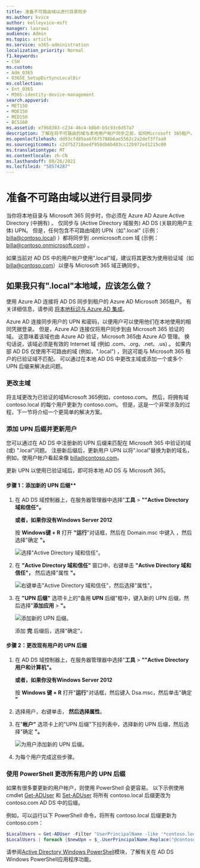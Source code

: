 ```yaml
---
title: 准备不可路由域以进行目录同步
ms.author: kvice
author: kelleyvice-msft
manager: laurawi
audience: Admin
ms.topic: article
ms.service: o365-administration
localization_priority: Normal
f1.keywords:
- CSH
ms.custom:
- Adm_O365
- O365E_SetupDirSyncLocalDir
ms.collection:
- Ent_O365
- M365-identity-device-management
search.appverid:
- MET150
- MOE150
- MED150
- BCS160
ms.assetid: e7968303-c234-46c4-b8b0-b5c93c6d57a7
description: 了解在将不可路由的域与本地用户帐户同步之前，如何Microsoft 365租户。
ms.openlocfilehash: dd93cfd85aa6f6f5788b6ae5562c2a2def3ffaa0
ms.sourcegitcommit: c2d752718aedf958db6b403cc12b972ed1215c00
ms.translationtype: MT
ms.contentlocale: zh-CN
ms.lasthandoff: 08/26/2021
ms.locfileid: "58574287"
---
```

# <a name="prepare-a-non-routable-domain-for-directory-synchronization"></a>准备不可路由域以进行目录同步

当你将本地目录与 Microsoft 365 同步时，你必须在 Azure AD Azure Active Directory (中拥有) 。 仅同步与 (Active Directory 域服务) AD DS (关联的用户主体) UPN。 但是，任何包含不可路由域的 UPN（如".local" (示例：billa@contoso.local) ）都将同步到 .onmicrosoft.com 域 (示例：billa@contoso.onmicrosoft.com) 。 

如果当前对 AD DS 中的用户帐户使用".local"域，建议将其更改为使用验证域（如 billa@contoso.com）以便与 Microsoft 365 域正确同步。
  
## <a name="what-if-i-only-have-a-local-on-premises-domain"></a>如果我只有".local"本地域，应该怎么做？

使用 Azure AD 连接将 AD DS 同步到租户的 Azure AD Microsoft 365租户。 有关详细信息，请参阅 [将本地标识与 Azure AD 集成](/azure/architecture/reference-architectures/identity/azure-ad)。
  
Azure AD 连接同步用户的 UPN 和密码，以便用户可以使用他们在本地使用的相同凭据登录。 但是，Azure AD 连接仅将用户同步到由 Microsoft 365 验证的域。 这意味着该域也由 Azure AD 验证，Microsoft 365由 Azure AD 管理。 换句话说，该域必须是有效的 Internet 域 (例如 .com、.org、.net、.us) 。 如果内部 AD DS 仅使用不可路由的域 (例如，".local") ，则这可能与 Microsoft 365 租户的已验证域不匹配。 可以通过在本地 AD DS 中更改主域或添加一个或多个 UPN 后缀来解决此问题。
  
### <a name="change-your-primary-domain"></a>更改主域

将主域更改为已验证的域Microsoft 365例如，contoso.com。 然后，将拥有域 contoso.local 的每个用户更新为 contoso.com。 但是，这是一个非常涉及的过程，下一节将介绍一个更简单的解决方案。
  
### <a name="add-upn-suffixes-and-update-your-users-to-them"></a>添加 UPN 后缀并更新用户

您可以通过在 AD DS 中注册新的 UPN 后缀来匹配在 Microsoft 365 中验证的域 (或) ".local"问题。 注册新后缀后，更新用户 UPN 以将".local"替换为新的域名，例如，使用户帐户看起来像 billa@contoso.com。
  
更新 UPN 以使用已验证域后，即可将本地 AD DS 与 Microsoft 365。
  
#### <a name="step-1-add-the-new-upn-suffix"></a>步骤 1：添加新的 UPN 后缀**
  
1. 在 AD DS 域控制器上，在服务器管理器中选择"**工具** \> **""Active Directory 域和信任"。**
    
    **或者，如果你没有Windows Server 2012**
    
    按 **Windows键 + R** 打开 **"运行**"对话框，然后在 Domain.msc 中键入 ，然后选择"确定 **"。**
    
    ![选择"Active Directory 域和信任"。](../media/46b6e007-9741-44af-8517-6f682e0ac974.png)
  
2. 在 **"Active Directory 域和信任"** 窗口中，右键单击 **"Active Directory 域和信任"，** 然后选择"属性 **"。**
    
    ![右键单击"Active Directory 域和信任"，然后选择"属性"。](../media/39d20812-ffb5-4ba9-8d7b-477377ac360d.png)
  
3. 在 **"UPN 后缀"** 选项卡上的"备用 **UPN** 后缀"框中，键入新的 UPN 后缀，然后选择"**添加应用** \> **"。**
    
    ![添加新的 UPN 后缀。](../media/a4aaf919-7adf-469a-b93f-83ef284c0915.PNG)
  
    添加 **完** 后缀后，选择"确定"。 
    
 #### <a name="step-2-change-the-upn-suffix-for-existing-users"></a>步骤 2：更改现有用户的 UPN 后缀
  
1. 在 AD DS 域控制器上，在服务器管理器中选择"**工具** \> **""Active Directory 用户和计算机"。**
    
    **或者，如果你没有Windows Server 2012**
    
    按 **Windows 键 + R** 打开"**运行**"对话框，然后键入 Dsa.msc，然后单击"确定 **"**
    
2. 选择用户，右键单击， **然后选择属性**。
    
3. 在"**帐户"** 选项卡上的"UPN 后缀"下拉列表中，选择新的 UPN 后缀，然后选择"确定 **"。**
    
    ![为用户添加新的 UPN 后缀。](../media/54876751-49f0-48cc-b864-2623c4835563.png)
  
4. 为每个用户完成这些步骤。
    
   
### <a name="use-powershell-to-change-the-upn-suffix-for-all-of-your-users"></a>使用 PowerShell 更改所有用户的 UPN 后缀

如果有很多要更新的用户帐户，则使用 PowerShell 会更容易。 以下示例使用 cmdlet [Get-ADUser](/previous-versions/windows/it-pro/windows-server-2008-R2-and-2008/ee617241(v=technet.10)) 和 [Set-ADUser](/previous-versions/windows/it-pro/windows-server-2008-R2-and-2008/ee617215(v=technet.10)) 将所有 contoso.local 后缀更改为 contoso.com AD DS 中的后缀。 

例如，可以运行以下 PowerShell 命令，将所有 contoso.local 后缀更新为 contoso.com：
    
  ```powershell
  $LocalUsers = Get-ADUser -Filter "UserPrincipalName -like '*contoso.local'" -Properties userPrincipalName -ResultSetSize $null
  $LocalUsers | foreach {$newUpn = $_.UserPrincipalName.Replace("@contoso.local","@contoso.com"); $_ | Set-ADUser -UserPrincipalName $newUpn}
  ```

请参阅[Active Directory Windows PowerShell](/previous-versions/windows/it-pro/windows-server-2008-R2-and-2008/ee617195(v=technet.10))模块，了解有关在 AD DS Windows PowerShell应用程序功能。